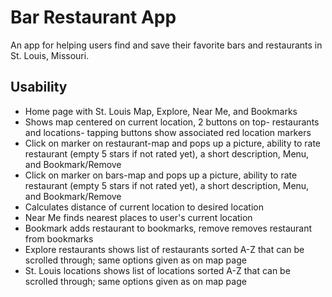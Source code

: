 # Bar Restaurant App
An app for helping users find and save their favorite bars and restaurants in St. Louis, Missouri. 

## Usability 
* Home page with St. Louis Map, Explore, Near Me, and Bookmarks
* Shows map centered on current location, 2 buttons on top- restaurants and locations- tapping buttons show associated red location markers
* Click on marker on restaurant-map and pops up a picture, ability to rate restaurant (empty 5 stars if not rated yet), a short description, Menu, and Bookmark/Remove
* Click on marker on bars-map and pops up a picture, ability to rate restaurant (empty 5 stars if not rated yet), a short description, Menu, and Bookmark/Remove
* Calculates distance of current location to desired location
* Near Me finds nearest places to user's current location
* Bookmark adds restaurant to bookmarks, remove removes restaurant from bookmarks
* Explore restaurants shows list of restaurants sorted A-Z that can be scrolled through; same options given as on map page
* St. Louis locations shows list of locations sorted A-Z that can be scrolled through; same options given as on map page
